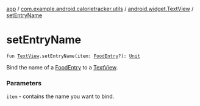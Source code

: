 [app](../../index.md) / [com.example.android.calorietracker.utils](../index.md) / [android.widget.TextView](index.md) / [setEntryName](./set-entry-name.md)

# setEntryName

`fun `[`TextView`](https://developer.android.com/reference/android/widget/TextView.html)`.setEntryName(item: `[`FoodEntry`](../../com.example.android.calorietracker.data.room.entities/-food-entry/index.md)`?): `[`Unit`](https://kotlinlang.org/api/latest/jvm/stdlib/kotlin/-unit/index.html)

Bind the name of a [FoodEntry](../../com.example.android.calorietracker.data.room.entities/-food-entry/index.md) to a [TextView](https://developer.android.com/reference/android/widget/TextView.html).

### Parameters

`item` - contains the name you want to bind.